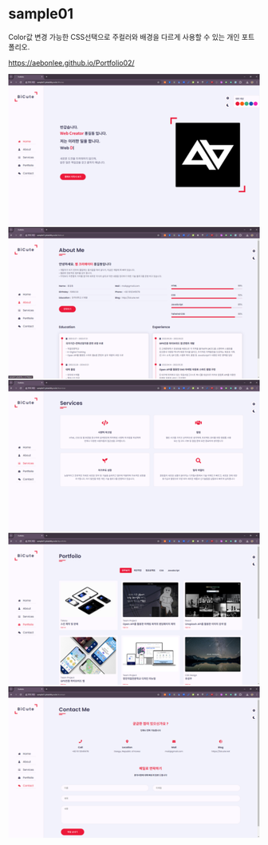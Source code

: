 # sample01
Color값 변경 가능한 CSS선택으로 주컬러와 배경을 다르게 사용할 수 있는 개인 포트폴리오.


https://aebonlee.github.io/Portfolio02/


<img src="pt001.png" />
<img src="pt002.png" />
<img src="pt003.png" />
<img src="pt004.png" />
<img src="pt005.png" />
